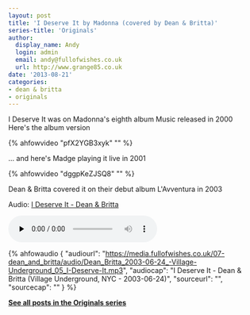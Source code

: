 ```yaml
---
layout: post
title: 'I Deserve It by Madonna (covered by Dean & Britta)'
series-title: 'Originals'
author:
  display_name: Andy
  login: admin
  email: andy@fullofwishes.co.uk
  url: http://www.grange85.co.uk
date: '2013-08-21'
categories:
- dean & britta
- originals
---
```

<p>I Deserve It was on Madonna's eighth album Music released in 2000<br />
Here's the album version</p>
{% ahfowvideo "pfX2YGB3xyk" "" %}

<p>... and here's Madge playing it live in 2001</p>
{% ahfowvideo "dggpKeZJSQ8" "" %}

<p>Dean & Britta covered it on their debut album L'Avventura in 2003</p>
<div class="well"><p class="audio">Audio: <a href="https://media.fullofwishes.co.uk/07-dean_and_britta/audio/03_Britta-Phillips_Dean-Wareham_I-Deserve-It.m4a">I Deserve It - Dean & Britta</a></p><audio controls="controls" preload="none" src="https://media.fullofwishes.co.uk/07-dean_and_britta/audio/03_Britta-Phillips_Dean-Wareham_I-Deserve-It.m4a"></audio></div>

 {% ahfowaudio {
  "audiourl": "https://media.fullofwishes.co.uk/07-dean_and_britta/audio/Dean_Britta_2003-06-24_-Village-Underground_05_I-Deserve-It.mp3",
  "audiocap": "I Deserve It - Dean & Britta (Village Underground, NYC - 2003-06-24)",
  "sourceurl": "",
  "sourcecap": ""
  } %}

<p><strong><a href="/category/originals/" title="List: Originals">See all posts in the Originals series</a></strong></p>
